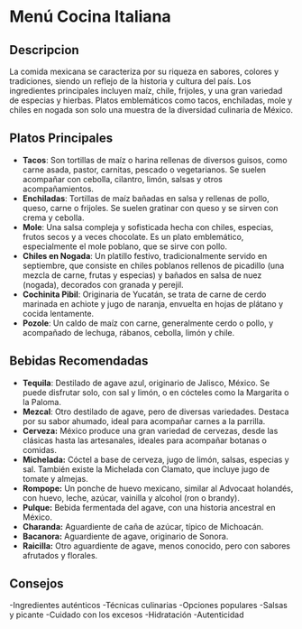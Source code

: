 # Menú Cocina Italiana

## Descripcion 

La comida mexicana se caracteriza por su riqueza en sabores, colores y tradiciones, siendo un reflejo de la historia y cultura del país. Los ingredientes principales incluyen maíz, chile, frijoles, y una gran variedad de especias y hierbas. Platos emblemáticos como tacos, enchiladas, mole y chiles en nogada son solo una muestra de la diversidad culinaria de México. 

## Platos Principales

- **Tacos**:
Son tortillas de maíz o harina rellenas de diversos guisos, como carne asada, pastor, carnitas, pescado o vegetarianos. Se suelen acompañar con cebolla, cilantro, limón, salsas y otros acompañamientos. 
- **Enchiladas**:
Tortillas de maíz bañadas en salsa y rellenas de pollo, queso, carne o frijoles. Se suelen gratinar con queso y se sirven con crema y cebolla. 
- **Mole**:
Una salsa compleja y sofisticada hecha con chiles, especias, frutos secos y a veces chocolate. Es un plato emblemático, especialmente el mole poblano, que se sirve con pollo. 
- **Chiles en Nogada**:
Un platillo festivo, tradicionalmente servido en septiembre, que consiste en chiles poblanos rellenos de picadillo (una mezcla de carne, frutas y especias) y bañados en salsa de nuez (nogada), decorados con granada y perejil. 
- **Cochinita Pibil**:
Originaria de Yucatán, se trata de carne de cerdo marinada en achiote y jugo de naranja, envuelta en hojas de plátano y cocida lentamente. 
- **Pozole**:
Un caldo de maíz con carne, generalmente cerdo o pollo, y acompañado de lechuga, rábanos, cebolla, limón y chile. 

## Bebidas Recomendadas

- **Tequila**:
Destilado de agave azul, originario de Jalisco, México. Se puede disfrutar solo, con sal y limón, o en cócteles como la Margarita o la Paloma. 
- **Mezcal**:
Otro destilado de agave, pero de diversas variedades. Destaca por su sabor ahumado, ideal para acompañar carnes a la parrilla. 
- **Cerveza:**
México produce una gran variedad de cervezas, desde las clásicas hasta las artesanales, ideales para acompañar botanas o comidas. 
- **Michelada:**
Cóctel a base de cerveza, jugo de limón, salsas, especias y sal. También existe la Michelada con Clamato, que incluye jugo de tomate y almejas. 
- **Rompope:**
Un ponche de huevo mexicano, similar al Advocaat holandés, con huevo, leche, azúcar, vainilla y alcohol (ron o brandy). 
- **Pulque:**
Bebida fermentada del agave, con una historia ancestral en México. 
- **Charanda:**
Aguardiente de caña de azúcar, típico de Michoacán. 
- **Bacanora:**
Aguardiente de agave, originario de Sonora. 
- **Raicilla:**
Otro aguardiente de agave, menos conocido, pero con sabores afrutados y florales. 
## Consejos

-Ingredientes auténticos
-Técnicas culinarias
-Opciones populares
-Salsas y picante
-Cuidado con los excesos
-Hidratación
-Autenticidad